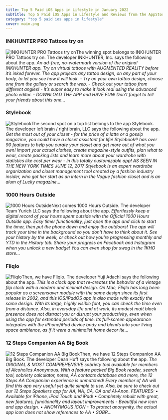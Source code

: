 ```yaml
---
title: Top 5 Paid iOS Apps in Lifestyle in January 2022
subTitle: Top 5 Paid iOS Apps in Lifestyle and Reviews from the AppStore in January 2022.
category: "top 5 paid ios apps in lifestyle"
cover: main.png
---
```


### INKHUNTER PRO Tattoos try on

![INKHUNTER PRO Tattoos try on](https://is1-ssl.mzstatic.com/image/thumb/Purple113/v4/0b/a0/86/0ba086f0-9152-c2a7-3e7d-2d53c4b6dba4/AppIcon.pro-0-0-1x_U007emarketing-0-0-0-7-0-85-220.png/100x100bb.png)The winning spot belongs to INKHUNTER PRO Tattoos try on. The developer INKHUNTER, Inc. says the following about the app. _An ad-free, no-watermark version of the original INKHUNTER app.  Try on virtual tattoos with AUGMENTED REALITY before it’s inked forever. The app projects any tattoo design, on any part of your body, to let you see how it will look.  - Try on your own tattoo design, choose one from the gallery or search the web. - Check out your tattoo from different angles! - It’s super easy to make it look real using the advanced photo editor. - DOWNLOAD THE APP and HAVE FUN!  Don’t forget to tell your friends about this one_...

### Stylebook

![Stylebook](https://is5-ssl.mzstatic.com/image/thumb/Purple124/v4/e8/51/95/e851954f-9147-6740-7afb-69e5c6aef411/AppIcon-0-0-1x_U007emarketing-0-0-0-3-0-0-sRGB-0-0-0-GLES2_U002c0-512MB-85-220-0-0.png/100x100bb.png)The second spot on a top list belongs to the app Stylebook. The developer left brain / right brain, LLC says the following about the app. _Get the most out of your closet - for the price of a latte or a gossip magazine, you could have a closet assistant for life!  Stylebook® has over 90 features to help you curate your closet and get more out of what you own!  Import your actual clothes, create magazine-style outfits, plan what to wear, create packing lists and learn more about your wardrobe with statistics like cost per wear - in this totally customizable app!  AS SEEN IN THE NEW YORK TIMES JUNE 12, 2017  Stylebook is an expert wardrobe organization and closet management tool created by a fashion industry insider, who got her start as an intern in the Vogue fashion closet and is an alum of Lucky magazine_...

### 1000 Hours Outside

![1000 Hours Outside](https://is2-ssl.mzstatic.com/image/thumb/Purple116/v4/04/f7/57/04f75730-eaf9-684e-1156-6dc0580dcebc/AppIcon-0-0-1x_U007emarketing-0-0-0-7-0-0-sRGB-0-0-0-GLES2_U002c0-512MB-85-220-0-0.png/100x100bb.png)Next comes 1000 Hours Outside. The developer Team Yurich LLC says the following about the app. _Effortlessly keep a digital record of your hours spent outside with the Official 1000 Hours Outside app. Easy timer functionality, just open the app and click to start the timer, then put the phone down and enjoy the outdoors! The app will track your time in the background so you don't have to think about it. See your history by the week, or check out how you're progressing monthly and YTD in the History tab. Share your progress on Facebook and Instagram when you unlock a new badge! You can even shop for swag in the 1KHO store_...

### Fliqlo

![Fliqlo](https://is1-ssl.mzstatic.com/image/thumb/Purple126/v4/b2/59/f1/b259f1ea-5bcd-b2ff-2aa8-bef914b2cab4/AppIcon-1x_U007emarketing-0-7-0-85-220.png/100x100bb.png)Then, we have Fliqlo. The developer Yuji Adachi says the following about the app. _This is a clock app that re-creates the behavior of a vintage flip clock with a modern and minimal design. On Mac, Fliqlo has long been popular as a screensaver module with the same design since its first release in 2002, and this iOS/iPadOS app is also made with exactly the same design. With its large, highly visible font, you can check the time even from a distance. Also, in everyday life and at work, its modest matt black presence does not distract you or disrupt your productivity, even when using the app for extended periods of time. Its full-screen appearance integrates with the iPhone/iPad device body and blends into your living space ambience, as if it were a minimalist home decor ite_...

### 12 Steps Companion AA Big Book

![12 Steps Companion AA Big Book](https://is2-ssl.mzstatic.com/image/thumb/Purple113/v4/b7/e8/2b/b7e82b78-46f6-a9d8-c9ca-4001079f065b/AppIcon-0-0-1x_U007emarketing-0-0-6-0-85-220.png/100x100bb.png)Then, we have 12 Steps Companion AA Big Book. The developer Dean Huff says the following about the app. _The ORIGINAL & MOST COMPREHENSIVE sobriety tool available for members of Alcoholics Anonymous.  With a feature packed Big Book reader, search tool, sobriety calculator, notes, AA contacts database and more, the 12 Steps AA Companion experience is unmatched! Every member of AA will find this app very useful yet quite simple to use.  Also, be sure to check out our 12 Steps Speakers app for AA, NA, CA, OA and Al-Anon.   FEATURES:  • Available for iPhone, iPod Touch and iPad!  • Completely rebuilt with great, new features, functionality and layout improvements - Beautiful new icon and app design.  • ANONYMOUS ICON - To protect anonymity, the actual app icon does not show references to AA  • SOBR_...

